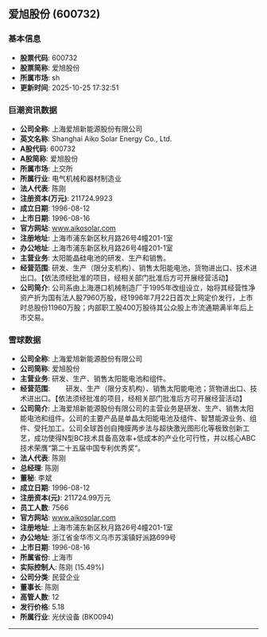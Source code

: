 ## 爱旭股份 (600732)

### 基本信息

- **股票代码**: 600732
- **股票简称**: 爱旭股份
- **所属市场**: sh
- **更新时间**: 2025-10-25 17:32:51

### 巨潮资讯数据

- **公司全称**: 上海爱旭新能源股份有限公司
- **英文名称**: Shanghai Aiko Solar Energy Co., Ltd.
- **A股代码**: 600732
- **A股简称**: 爱旭股份
- **所属市场**: 上交所
- **所属行业**: 电气机械和器材制造业
- **法人代表**: 陈刚
- **注册资本(万元)**: 211724.9923
- **成立日期**: 1996-08-12
- **上市日期**: 1996-08-16
- **官方网站**: www.aikosolar.com
- **注册地址**: 上海市浦东新区秋月路26号4幢201-1室
- **办公地址**: 上海市浦东新区秋月路26号4幢201-1室
- **主营业务**: 太阳能晶硅电池的研发、生产和销售。
- **经营范围**: 研发、生产（限分支机构）、销售太阳能电池，货物进出口、技术进出口。【依法须经批准的项目，经相关部门批准后方可开展经营活动】
- **公司简介**: 公司系由上海港口机械制造厂于1995年改组设立，始将其经营性净资产折为国有法人股7960万股，经1996年7月22日首次上网定价发行，上市时总股份11960万股；内部职工股400万股待其公众股上市流通期满半年后上市交易。

### 雪球数据

- **公司全称**: 上海爱旭新能源股份有限公司
- **公司简称**: 爱旭股份
- **主营业务**: 研发、生产、销售太阳能电池和组件。
- **经营范围**: 　　研发、生产（限分支机构）、销售太阳能电池；货物进出口、技术进出口。【依法须经批准的项目，经相关部门批准后方可开展经营活动】
- **公司简介**: 上海爱旭新能源股份有限公司的主营业务是研发、生产、销售太阳能电池和组件。公司的主要产品是单晶太阳能电池及组件、智慧能源业务、组件、受托加工。公司全球首创自掩膜两步法与超快激光图形化等极致创新工艺，成功使得N型BC技术具备高效率+低成本的产业化可行性，并以核心ABC技术荣膺“第二十五届中国专利优秀奖”。
- **法人代表**: 陈刚
- **总经理**: 陈刚
- **董秘**: 李斌
- **成立日期**: 1996-08-12
- **注册资本(元)**: 211724.99万元
- **员工人数**: 7566
- **官方网站**: www.aikosolar.com
- **注册地址**: 上海市浦东新区秋月路26号4幢201-1室
- **办公地址**: 浙江省金华市义乌市苏溪镇好派路699号
- **上市日期**: 1996-08-16
- **所属省份**: 上海市
- **实际控制人**: 陈刚 (15.49%)
- **公司分类**: 民营企业
- **董事长**: 陈刚
- **高管人数**: 12
- **发行价格**: 5.18
- **所属行业**: 光伏设备 (BK0094)

---